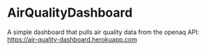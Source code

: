 # AirQualityDashboard
A simple dashboard that pulls air quality data from the openaq API: https://air-quality-dashboard.herokuapp.com
